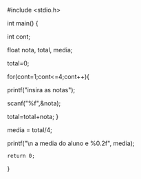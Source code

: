 #include <stdio.h>


int main()
{

int cont;

float nota, total, media;

total=0;


for(cont=1;cont<=4;cont++){
   
   printf("insira as notas");
   
   scanf("%f",&nota);
   
   total=total+nota;
}



media = total/4;



printf("\n a media do aluno e %0.2f", media);

    return 0;
}
